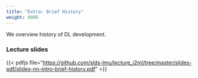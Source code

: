 ```yaml
---
title: "Extra: Brief History"
weight: 8006
---
```

We overview history of DL development.

<!--more-->


### Lecture slides

{{< pdfjs file="https://github.com/slds-lmu/lecture_i2ml/tree/master/slides-pdf/slides-nn-intro-brief-history.pdf" >}}

